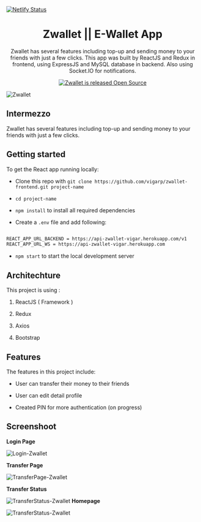 [![Netlify Status](https://api.netlify.com/api/v1/badges/35a0063e-debd-4015-a7fa-a796b9970b0c/deploy-status)](https://app.netlify.com/sites/staging-zwallet-vigar/deploys)

<h1 align="center">Zwallet || E-Wallet App</h1>

<p align="center">Zwallet has several features including top-up and sending money to your friends with just a few
clicks. This app was built by ReactJS and Redux in frontend, using ExpressJS and MySQL database
in backend. Also using Socket.IO for notifications.

</p>

<p align="center">

<a href="https://github.com/rpetzandrian/justnews-frontend">

<img src="https://img.shields.io/badge/-Open%20Source-blue" alt="Zwallet is released Open Source" />

</a>

</p>

![Zwallet](https://res.cloudinary.com/vigarp/image/upload/v1649293674/Screenshot_2022-04-07_at_08-06-53_Zwallet_E-Wallet_App_nckuhl.png)

##  Intermezzo
Zwallet has several features including top-up and sending money to your friends with just a few clicks.

##  Getting started

To get the React app running locally:

* Clone this repo with `git clone https://github.com/vigarp/zwallet-frontend.git project-name`

* `cd project-name`

* `npm install` to install all required dependencies

* Create a `.env` file and add following:
 ```sh

 REACT_APP_URL_BACKEND = https://api-zwallet-vigar.herokuapp.com/v1
REACT_APP_URL_WS = https://api-zwallet-vigar.herokuapp.com

```

* `npm start` to start the local development server

##  Architechture

This project is using :

1. ReactJS ( Framework )

2. Redux

3. Axios

4. Bootstrap

##  Features

The features in this project include:

- User can transfer their money to their friends

- User can edit detail profile

- Created PIN for more authentication (on progress)


##  Screenshoot

**Login Page**

![Login-Zwallet](https://arkademy-production.s3.ap-southeast-1.amazonaws.com/arkademy-showcase/71e832951aee48d98e3c0a52580d653a/41ec7830ceaea82096f62ea82bc662a7) 

**Transfer Page**

![TransferPage-Zwallet](https://arkademy-production.s3.ap-southeast-1.amazonaws.com/arkademy-showcase/71e832951aee48d98e3c0a52580d653a/7d1533bc1bcb0dad89e1cd27a1ff8689)


**Transfer Status**

![TransferStatus-Zwallet](https://arkademy-production.s3.ap-southeast-1.amazonaws.com/arkademy-showcase/71e832951aee48d98e3c0a52580d653a/eb228bbe2f6922930f1f1a5a6fd0bd7d)
**Homepage**

![TransferStatus-Zwallet](https://arkademy-production.s3.ap-southeast-1.amazonaws.com/arkademy-showcase/71e832951aee48d98e3c0a52580d653a/d822085da61632fdfc342f8c3cbf5018)
